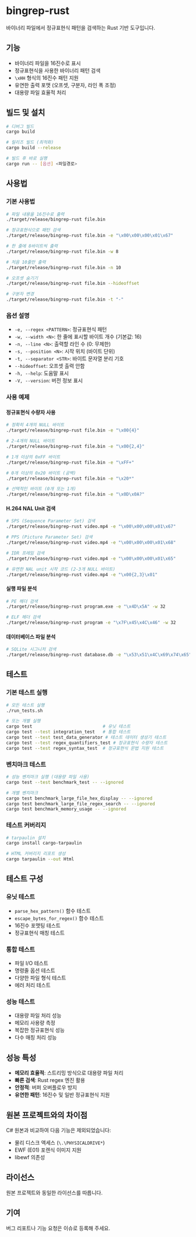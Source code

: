 # bingrep-rust

바이너리 파일에서 정규표현식 패턴을 검색하는 Rust 기반 도구입니다.

## 기능

- 바이너리 파일을 16진수로 표시
- 정규표현식을 사용한 바이너리 패턴 검색
- `\xHH` 형식의 16진수 패턴 지원
- 유연한 출력 포맷 (오프셋, 구분자, 라인 폭 조정)
- 대용량 파일 효율적 처리

## 빌드 및 설치

```bash
# 디버그 빌드
cargo build

# 릴리즈 빌드 (최적화)
cargo build --release

# 빌드 후 바로 실행
cargo run -- [옵션] <파일경로>
```

## 사용법

### 기본 사용법

```bash
# 파일 내용을 16진수로 출력
./target/release/bingrep-rust file.bin

# 정규표현식으로 패턴 검색
./target/release/bingrep-rust file.bin -e "\x00\x00\x00\x01\x67"

# 한 줄에 8바이트씩 출력
./target/release/bingrep-rust file.bin -w 8

# 처음 10줄만 출력
./target/release/bingrep-rust file.bin -n 10

# 오프셋 숨기기
./target/release/bingrep-rust file.bin --hideoffset

# 구분자 변경
./target/release/bingrep-rust file.bin -t "-"
```

### 옵션 설명

- `-e, --regex <PATTERN>`: 정규표현식 패턴
- `-w, --width <N>`: 한 줄에 표시할 바이트 개수 (기본값: 16)
- `-n, --line <N>`: 출력할 라인 수 (0: 무제한)
- `-s, --position <N>`: 시작 위치 (바이트 단위)
- `-t, --separator <STR>`: 바이트 문자열 분리 기호
- `--hideoffset`: 오프셋 출력 안함
- `-h, --help`: 도움말 표시
- `-V, --version`: 버전 정보 표시

### 사용 예제

#### 정규표현식 수량자 사용
```bash
# 정확히 4개의 NULL 바이트
./target/release/bingrep-rust file.bin -e "\x00{4}"

# 2-4개의 NULL 바이트
./target/release/bingrep-rust file.bin -e "\x00{2,4}"

# 1개 이상의 0xFF 바이트
./target/release/bingrep-rust file.bin -e "\xFF+"

# 0개 이상의 0x20 바이트 (공백)
./target/release/bingrep-rust file.bin -e "\x20*"

# 선택적인 바이트 (0개 또는 1개)
./target/release/bingrep-rust file.bin -e "\x0D\x0A?"
```

#### H.264 NAL Unit 검색
```bash
# SPS (Sequence Parameter Set) 검색
./target/release/bingrep-rust video.mp4 -e "\x00\x00\x00\x01\x67"

# PPS (Picture Parameter Set) 검색
./target/release/bingrep-rust video.mp4 -e "\x00\x00\x00\x01\x68"

# IDR 프레임 검색
./target/release/bingrep-rust video.mp4 -e "\x00\x00\x00\x01\x65"

# 유연한 NAL unit 시작 코드 (2-3개 NULL 바이트)
./target/release/bingrep-rust video.mp4 -e "\x00{2,3}\x01"
```

#### 실행 파일 분석
```bash
# PE 헤더 검색
./target/release/bingrep-rust program.exe -e "\x4D\x5A" -w 32

# ELF 헤더 검색
./target/release/bingrep-rust program -e "\x7F\x45\x4C\x46" -w 32
```

#### 데이터베이스 파일 분석
```bash
# SQLite 시그니처 검색
./target/release/bingrep-rust database.db -e "\x53\x51\x4C\x69\x74\x65"
```

## 테스트

### 기본 테스트 실행
```bash
# 모든 테스트 실행
./run_tests.sh

# 또는 개별 실행
cargo test                           # 유닛 테스트
cargo test --test integration_test   # 통합 테스트
cargo test --test test_data_generator # 테스트 데이터 생성기 테스트
cargo test --test regex_quantifiers_test # 정규표현식 수량자 테스트
cargo test --test regex_syntax_test  # 정규표현식 문법 지원 테스트
```

### 벤치마크 테스트
```bash
# 성능 벤치마크 실행 (대용량 파일 사용)
cargo test --test benchmark_test -- --ignored

# 개별 벤치마크
cargo test benchmark_large_file_hex_display -- --ignored
cargo test benchmark_large_file_regex_search -- --ignored
cargo test benchmark_memory_usage -- --ignored
```

### 테스트 커버리지
```bash
# tarpaulin 설치
cargo install cargo-tarpaulin

# HTML 커버리지 리포트 생성
cargo tarpaulin --out Html
```

## 테스트 구성

### 유닛 테스트
- `parse_hex_pattern()` 함수 테스트
- `escape_bytes_for_regex()` 함수 테스트
- 16진수 포맷팅 테스트
- 정규표현식 매칭 테스트

### 통합 테스트
- 파일 I/O 테스트
- 명령줄 옵션 테스트
- 다양한 파일 형식 테스트
- 에러 처리 테스트

### 성능 테스트
- 대용량 파일 처리 성능
- 메모리 사용량 측정
- 복잡한 정규표현식 성능
- 다수 매칭 처리 성능

## 성능 특성

- **메모리 효율적**: 스트리밍 방식으로 대용량 파일 처리
- **빠른 검색**: Rust regex 엔진 활용
- **안정적**: 버퍼 오버플로우 방지
- **유연한 패턴**: 16진수 및 일반 정규표현식 지원

## 원본 프로젝트와의 차이점

C# 원본과 비교하여 다음 기능은 제외되었습니다:
- 물리 디스크 액세스 (`\.\PHYSICALDRIVE*`)
- EWF (E01) 포렌식 이미지 지원
- libewf 의존성

## 라이선스

원본 프로젝트와 동일한 라이선스를 따릅니다.

## 기여

버그 리포트나 기능 요청은 이슈로 등록해 주세요.